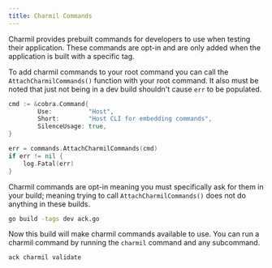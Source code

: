 ```yaml
---
title: Charmil Commands
---
```

Charmil provides prebuilt commands for developers to use when testing their application. These commands are opt-in and are only added when the application is built with a specific tag.

To add charmil commands to your root command you can call the `AttachCharmilCommands()` function with your root command. It also must be noted that just not being in a dev build shouldn't cause `err` to be populated.  

```go
cmd := &cobra.Command{
		Use:          "Host",
		Short:        "Host CLI for embedding commands",
		SilenceUsage: true,
}

err = commands.AttachCharmilCommands(cmd)
if err != nil {
	log.Fatal(err)
}
```

Charmil commands are opt-in meaning you must specifically ask for them in your build; meaning trying to call `AttachCharmilCommands()` does not do anything in these builds.
```bash
go build -tags dev ack.go
```
Now this build will make charmil commands available to use. You can run a charmil command by running the `charmil` command and any subcommand.
```bash
ack charmil validate
```